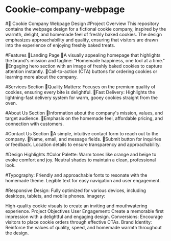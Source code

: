 # Cookie-company-webpage
#🍪 Cookie Company Webpage Design
#Project Overview
This repository contains the webpage design for a fictional cookie company, inspired by the warmth, delight, and homemade feel of freshly baked cookies. The design emphasizes approachability and quality, ensuring that visitors are drawn into the experience of enjoying freshly baked treats.

 #Features
🍩Landing Page
🍰A visually appealing homepage that highlights the brand's mission and tagline: "Homemade happiness, one tool at a time."
🍰Engaging hero section with an image of freshly baked cookies to capture attention instantly.
🍰Call-to-action (CTA) buttons for ordering cookies or learning more about the company.

#Services Section
🍰Quality Matters: Focuses on the premium quality of cookies, ensuring every bite is delightful.
🍰Fast Delivery: Highlights the lightning-fast delivery system for warm, gooey cookies straight from the oven.

#About Us Section
🍰Information about the company's mission, values, and target audience.
🍰Emphasis on the homemade feel, affordable pricing, and connection with customers.


#Contact Us Section
🍰A simple, intuitive contact form to reach out to the company.
🍰Name, email, and message fields.
🍰Submit button for inquiries or feedback.
Location details to ensure transparency and approachability.


#Design Highlights
#Color Palette:
Warm tones like orange and beige to evoke comfort and joy.
Neutral shades to maintain a clean, professional look.

#Typography:
Friendly and approachable fonts to resonate with the homemade theme.
Legible text for easy navigation and user engagement.

#Responsive Design:
Fully optimized for various devices, including desktops, tablets, and mobile phones.
Imagery:

High-quality cookie visuals to create an inviting and mouthwatering experience.
Project Objectives
User Engagement: Create a memorable first impression with a delightful and engaging design.
Conversions: Encourage visitors to place cookie orders through effective CTAs.
Brand Identity: Reinforce the values of quality, speed, and homemade warmth throughout the design.
